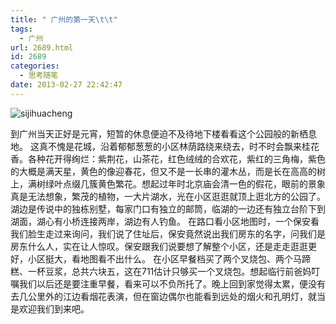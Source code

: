 ```yaml
---
title: " 广州的第一天\t\t"
tags:
  - 广州
url: 2689.html
id: 2689
categories:
  - 思考随笔
date: 2013-02-27 22:42:47
---
```


![](../../../images/2013/02/sijihuacheng.jpg "sijihuacheng") 

到广州当天正好是元宵，短暂的休息便迫不及待地下楼看看这个公园般的新栖息地。 这真不愧是花城，沿着郁郁葱葱的小区林荫路绕来绕去，时不时会飘来桂花香。各种花开得绚烂：紫荆花，山茶花，红色绒绒的合欢花，紫红的三角梅，紫色的大概是满天星，黄色的像迎春花，但又不是一长串的灌木丛，而是长在高高的树上，满树绿叶点缀几簇黄色繁花。想起过年时北京庙会清一色的假花，眼前的景象真是无法想象，繁茂的植物，一大片湖水，光在小区逛逛就顶上逛北方的公园了。湖边是传说中的独栋别墅，每家门口有独立的邮筒，临湖的一边还有独立台阶下到湖面，湖心有小桥连接两岸，湖边有人钓鱼。 在路口看小区地图时，一个保安看我们脸生走过来询问，我们说了住址后，保安竟然说出我们房东的名字，问我们是房东什么人，实在让人惊叹。保安跟我们说要想了解整个小区，还是走走逛逛更好，小区挺大，看地图看不出什么。 在小区早餐档买了两个叉烧包、两个马蹄糕、一杯豆浆，总共六块五，这在711估计只够买一个叉烧包。想起临行前爸妈叮嘱我们以后还是要注重早餐，看来可以不负所托了。晚上回到家觉得太累，便没有去几公里外的江边看烟花表演，但在窗边偶尔也能看到远处的烟火和孔明灯，就当是欢迎我们到来吧。